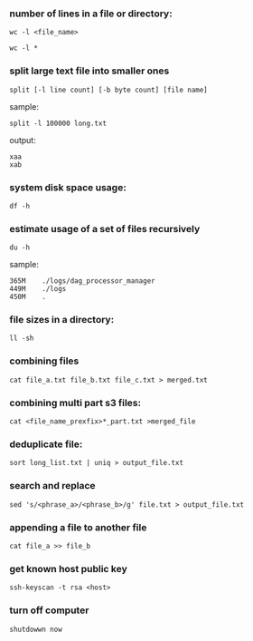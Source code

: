 ### number of lines in a file or directory:

```
wc -l <file_name>

wc -l *
```

### split large text file into smaller ones

```
split [-l line count] [-b byte count] [file name]
```

sample:
```
split -l 100000 long.txt
```
output:
```
xaa
xab
```

### system disk space usage:

```
df -h
````

### estimate usage of a set of files recursively

```
du -h
```
sample:
```
365M	./logs/dag_processor_manager
449M	./logs
450M	.
```

### file sizes in a directory:

```
ll -sh
```


### combining files

```
cat file_a.txt file_b.txt file_c.txt > merged.txt
```

### combining multi part s3 files:

```
cat <file_name_prexfix>*_part.txt >merged_file
```

### deduplicate file:

```
sort long_list.txt | uniq > output_file.txt
```

### search and replace

```
sed 's/<phrase_a>/<phrase_b>/g' file.txt > output_file.txt
```

### appending a file to another file

```
cat file_a >> file_b
```
### get known host public key

```
ssh-keyscan -t rsa <host>
```

### turn off computer

 ```
 shutdowwn now
 ```
